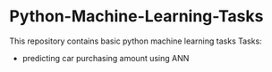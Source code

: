 # Python-Machine-Learning-Tasks
This repository contains basic python machine learning tasks 
Tasks: 
  - predicting car purchasing amount using ANN

